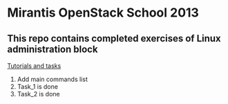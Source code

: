 Mirantis OpenStack School 2013
==============================

This repo contains completed exercises of Linux administration block
------------------------

[Tutorials and tasks](https://github.com/aguzikova/la)

1. Add main commands list
2. Task_1 is done
3. Task_2 is done
